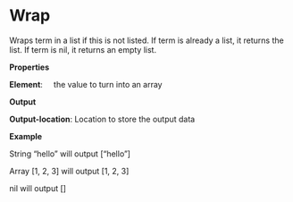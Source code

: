 # Wrap

Wraps term in a list if this is not listed. If term is already a list, it returns the list. If term is nil, it returns an empty list.

 **Properties**
 

**Element**:     the value to turn into an array

 **Output**
 

**Output-location**: Location to store the output data

 **Example**
 

String “hello” will output [“hello”]

Array [1, 2, 3] will output [1, 2, 3]

nil will output []
